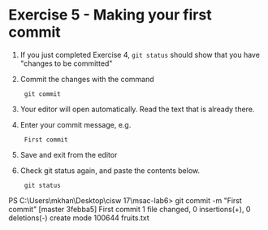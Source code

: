 # Exercise 5 - Making your first commit

1. If you just completed Exercise 4, `git status` should show that you have "changes to be committed"

2. Commit the changes with the command

        git commit

3. Your editor will open automatically.  Read the text that is already there.

4. Enter your commit message, e.g.

        First commit

5. Save and exit from the editor

6. Check git status again, and paste the contents below.

        git status

PS C:\Users\mkhan\Desktop\cisw 17\msac-lab6> git commit -m "First commit"
[master 3febba5] First commit
 1 file changed, 0 insertions(+), 0 deletions(-)
 create mode 100644 fruits.txt